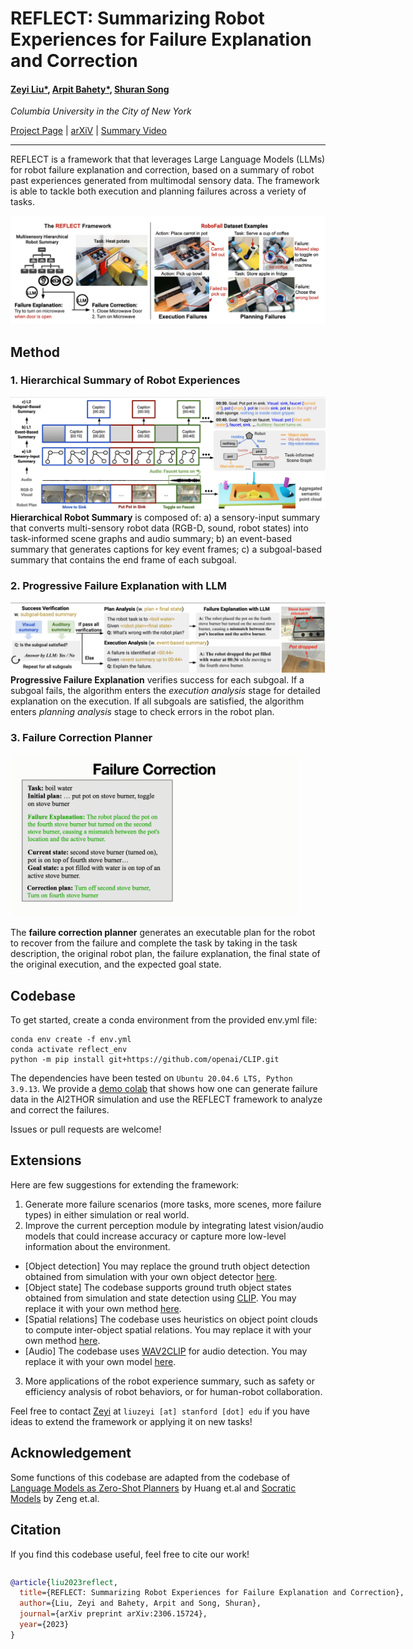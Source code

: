 # REFLECT: Summarizing Robot Experiences for Failure Explanation and Correction
#### [Zeyi Liu*](https://lzylucy.github.io/), [Arpit Bahety*](https://arpitrf.github.io/), [Shuran Song](https://shurans.github.io/)

_Columbia University in the City of New York_


[Project Page](https://roboreflect.github.io/) | [arXiV](https://arxiv.org/abs/2306.15724) | [Summary Video](https://www.youtube.com/watch?v=Proiua4NNTk)

---
REFLECT is a framework that that leverages Large Language Models (LLMs) for robot failure explanation and correction, based on a summary of robot past experiences generated from multimodal sensory data. The framework is able to tackle both execution and planning failures across a veriety of tasks.

![Teaser](figs/teaser.png)

## Method
### 1. Hierarchical Summary of Robot Experiences
![Summary](figs/method-summary.jpg)
**Hierarchical Robot Summary** is composed of: a) a sensory-input summary that converts multi-sensory robot data (RGB-D, sound, robot states) into task-informed scene graphs and audio summary; b) an event-based summary that generates captions for key event frames; c) a subgoal-based summary that contains the end frame of each subgoal.

### 2. Progressive Failure Explanation with LLM
![Reasoning](figs/method-reasoning.jpg)
**Progressive Failure Explanation** verifies success for each subgoal. If a subgoal fails, the algorithm enters the *execution analysis* stage for detailed explanation on the execution. If all subgoals are satisfied, the algorithm enters *planning analysis* stage to check errors in the robot plan.

### 3. Failure Correction Planner
<img src="figs/method-correction.gif" width="460" height="260"/>

The **failure correction planner** generates an executable plan for the robot to recover from the failure and complete the task by taking in the task description, the original robot plan, the failure explanation, the final state of the original execution, and the expected goal state.


## Codebase
To get started, create a conda environment from the provided env.yml file:
```
conda env create -f env.yml
conda activate reflect_env
python -m pip install git+https://github.com/openai/CLIP.git
```

The dependencies have been tested on `Ubuntu 20.04.6 LTS, Python 3.9.13`.
We provide a [demo colab](https://github.com/lzylucy/reflect/blob/main/demo.ipynb) that shows how one can generate failure data in the AI2THOR simulation and use the REFLECT framework to analyze and correct the failures. 

Issues or pull requests are welcome!

## Extensions
Here are few suggestions for extending the framework:
1. Generate more failure scenarios (more tasks, more scenes, more failure types) in either simulation or real world.
2. Improve the current perception module by integrating latest vision/audio models that could increase accuracy or capture more low-level information about the environment.
- [Object detection] You may replace the ground truth object detection obtained from simulation with your own object detector [here](https://github.com/lzylucy/reflect/blob/736dfd79f06775e1374b6090b3aad953b8a11cb5/main/get_local_sg.py#L38).
- [Object state] The codebase supports ground truth object states obtained from simulation and state detection using [CLIP](https://github.com/openai/CLIP). You may replace it with your own method [here](https://github.com/lzylucy/reflect/blob/736dfd79f06775e1374b6090b3aad953b8a11cb5/main/scene_graph.py#L291C55-L291C55).
- [Spatial relations] The codebase uses heuristics on object point clouds to compute inter-object spatial relations. You may replace it with your own method [here](https://github.com/lzylucy/reflect/blob/736dfd79f06775e1374b6090b3aad953b8a11cb5/main/scene_graph.py#L246).
- [Audio] The codebase uses [WAV2CLIP](https://github.com/descriptinc/lyrebird-wav2clip) for audio detection. You may replace it with your own model [here](https://github.com/lzylucy/reflect/blob/736dfd79f06775e1374b6090b3aad953b8a11cb5/main/audio.py#L32).
3. More applications of the robot experience summary, such as safety or efficiency analysis of robot behaviors, or for human-robot collaboration.

Feel free to contact [Zeyi](https://lzylucy.github.io/) at `liuzeyi [at] stanford [dot] edu` if you have ideas to extend the framework or applying it on new tasks!

## Acknowledgement
Some functions of this codebase are adapted from the codebase of [Language Models as Zero-Shot Planners](https://github.com/huangwl18/language-planner) by Huang et.al and [Socratic Models](https://github.com/google-research/google-research/tree/master/socraticmodels) by Zeng et.al.

## Citation
If you find this codebase useful, feel free to cite our work!
<div style="display:flex;">
<div>

```bibtex
@article{liu2023reflect,
  title={REFLECT: Summarizing Robot Experiences for Failure Explanation and Correction},
  author={Liu, Zeyi and Bahety, Arpit and Song, Shuran},
  journal={arXiv preprint arXiv:2306.15724},
  year={2023}
}
```